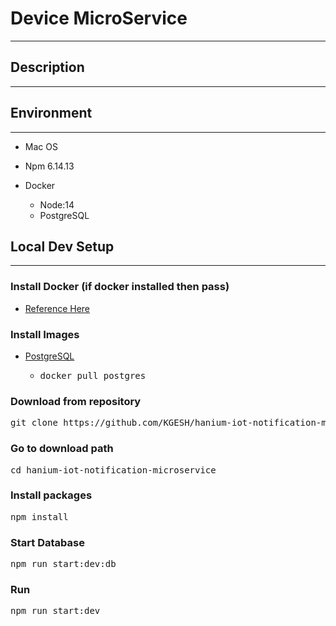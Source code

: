 # Device MicroService

---

## Description

---

## Environment

---

- Mac OS
- Npm 6.14.13

- Docker
    - Node:14
    - PostgreSQL

## Local Dev Setup

---

### Install Docker (if docker installed then pass)

- [Reference Here](https://docs.docker.com/get-docker/)

### Install Images

- [PostgreSQL](https://hub.docker.com/_/postgres)
    - <pre>docker pull postgres</pre>

### Download from repository

<pre>git clone https://github.com/KGESH/hanium-iot-notification-microservice.git</pre>

### Go to download path

<pre>cd hanium-iot-notification-microservice</pre>

### Install packages

<pre>npm install</pre>

### Start Database

<pre>npm run start:dev:db</pre>

### Run

<pre>npm run start:dev</pre>
